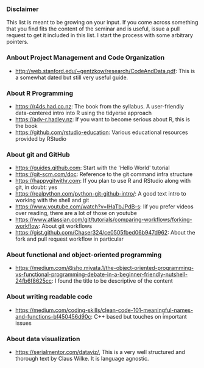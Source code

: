 ### Disclaimer

This list is meant to be growing on your input. If you come across something
that you find fits the content of the seminar and is useful, issue a pull 
request to get it included in this list. I start the process with some arbitrary 
pointers.


### Anbout Project Management and Code Organization

- http://web.stanford.edu/~gentzkow/research/CodeAndData.pdf: This is a somewhat dated but still very useful guide.


### About R Programming

- https://r4ds.had.co.nz: The book from the syllabus. A user-friendly 
data-centered intro into R using the tidyerse approach
- https://adv-r.hadley.nz: If you want to become serious about R, this is the 
book
- https://github.com/rstudio-education: Various educational resources provided
by RStudio


### About git and GitHub

- https://guides.github.com: Start with the 'Hello World' tutorial
- https://git-scm.com/doc: Reference to the git command infra structure
- https://happygitwithr.com: If you plan to use R and RStudio along with git, in doubt: yes
- https://realpython.com/python-git-github-intro/: A good text intro to working with the shell and git
- https://www.youtube.com/watch?v=IHaTbJPdB-s: Iif you prefer videos over reading, there are a lot of those on youtube
- https://www.atlassian.com/git/tutorials/comparing-workflows/forking-workflow: About git workflows
- https://gist.github.com/Chaser324/ce0505fbed06b947d962: About the fork and pull request workflow in particular


### About functional and object-oriented programming

- https://medium.com/@sho.miyata.1/the-object-oriented-programming-vs-functional-programming-debate-in-a-beginner-friendly-nutshell-24fb6f8625cc: I found the title to be descriptive of the content


### About writing readable code

- https://medium.com/coding-skills/clean-code-101-meaningful-names-and-functions-bf450456d90c: C++ based but touches on important issues


### About data visualization

- https://serialmentor.com/dataviz/, This is a very well structured and thorough text by Claus Wilke. It is language agnostic.

